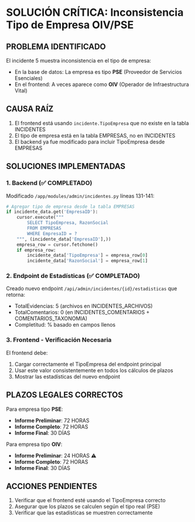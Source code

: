 # SOLUCIÓN CRÍTICA: Inconsistencia Tipo de Empresa OIV/PSE

## PROBLEMA IDENTIFICADO

El incidente 5 muestra inconsistencia en el tipo de empresa:
- En la base de datos: La empresa es tipo **PSE** (Proveedor de Servicios Esenciales)
- En el frontend: A veces aparece como **OIV** (Operador de Infraestructura Vital)

## CAUSA RAÍZ

1. El frontend está usando `incidente.TipoEmpresa` que no existe en la tabla INCIDENTES
2. El tipo de empresa está en la tabla EMPRESAS, no en INCIDENTES
3. El backend ya fue modificado para incluir TipoEmpresa desde EMPRESAS

## SOLUCIONES IMPLEMENTADAS

### 1. Backend (✅ COMPLETADO)

Modificado `/app/modules/admin/incidentes.py` líneas 131-141:
```python
# Agregar tipo de empresa desde la tabla EMPRESAS
if incidente_data.get('EmpresaID'):
    cursor.execute("""
        SELECT TipoEmpresa, RazonSocial 
        FROM EMPRESAS 
        WHERE EmpresaID = ?
    """, (incidente_data['EmpresaID'],))
    empresa_row = cursor.fetchone()
    if empresa_row:
        incidente_data['TipoEmpresa'] = empresa_row[0]
        incidente_data['RazonSocial'] = empresa_row[1]
```

### 2. Endpoint de Estadísticas (✅ COMPLETADO)

Creado nuevo endpoint `/api/admin/incidentes/{id}/estadisticas` que retorna:
- TotalEvidencias: 5 (archivos en INCIDENTES_ARCHIVOS)
- TotalComentarios: 0 (en INCIDENTES_COMENTARIOS + COMENTARIOS_TAXONOMIA)
- Completitud: % basado en campos llenos

### 3. Frontend - Verificación Necesaria

El frontend debe:
1. Cargar correctamente el TipoEmpresa del endpoint principal
2. Usar este valor consistentemente en todos los cálculos de plazos
3. Mostrar las estadísticas del nuevo endpoint

## PLAZOS LEGALES CORRECTOS

Para empresa tipo **PSE**:
- **Informe Preliminar**: 72 HORAS
- **Informe Completo**: 72 HORAS
- **Informe Final**: 30 DÍAS

Para empresa tipo **OIV**:
- **Informe Preliminar**: 24 HORAS ⚠️
- **Informe Completo**: 72 HORAS
- **Informe Final**: 30 DÍAS

## ACCIONES PENDIENTES

1. Verificar que el frontend esté usando el TipoEmpresa correcto
2. Asegurar que los plazos se calculen según el tipo real (PSE)
3. Verificar que las estadísticas se muestren correctamente